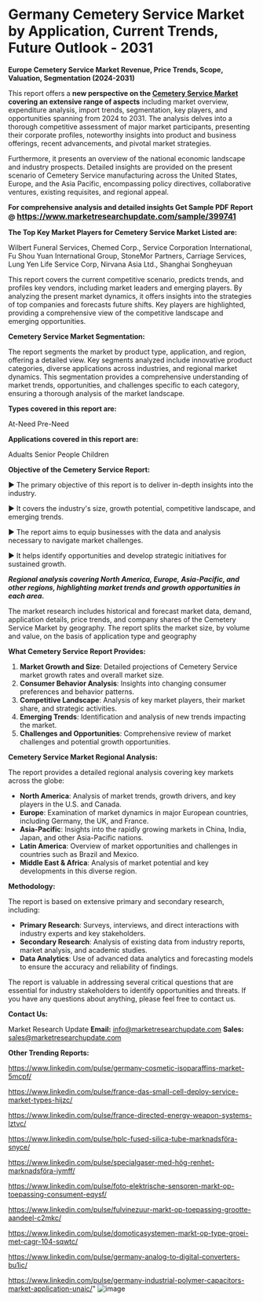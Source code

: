 # Germany Cemetery Service Market by Application, Current Trends, Future Outlook - 2031

<strong>Europe Cemetery Service Market Revenue, Price Trends, Scope, Valuation, Segmentation (2024-2031)</strong>

This report offers a <strong>new perspective on the <a href=https://www.marketresearchupdate.com/sample/399741>Cemetery Service Market</a> covering an extensive range of aspects</strong> including market overview, expenditure analysis, import trends, segmentation, key players, and opportunities spanning from 2024 to 2031. The analysis delves into a thorough competitive assessment of major market participants, presenting their corporate profiles, noteworthy insights into product and business offerings, recent advancements, and pivotal market strategies.

Furthermore, it presents an overview of the national economic landscape and industry prospects. Detailed insights are provided on the present scenario of Cemetery Service manufacturing across the United States, Europe, and the Asia Pacific, encompassing policy directives, collaborative ventures, existing requisites, and regional appeal.

<strong>For comprehensive analysis and detailed insights Get Sample PDF Report @ <a href=https://www.marketresearchupdate.com/sample/399741><font size=3 color=#0000ff>https://www.marketresearchupdate.com/sample/399741</font></a></strong>

<strong>The Top Key Market Players for Cemetery Service Market Listed are:</strong>

Wilbert Funeral Services, Chemed Corp., Service Corporation International, Fu Shou Yuan International Group, StoneMor Partners, Carriage Services, Lung Yen Life Service Corp, Nirvana Asia Ltd., Shanghai Songheyuan

This report covers the current competitive scenario, predicts trends, and profiles key vendors, including market leaders and emerging players. By analyzing the present market dynamics, it offers insights into the strategies of top companies and forecasts future shifts. Key players are highlighted, providing a comprehensive view of the competitive landscape and emerging opportunities.

<strong>Cemetery Service Market Segmentation:</strong>

The report segments the market by product type, application, and region, offering a detailed view. Key segments analyzed include innovative product categories, diverse applications across industries, and regional market dynamics. This segmentation provides a comprehensive understanding of market trends, opportunities, and challenges specific to each category, ensuring a thorough analysis of the market landscape.

<strong>Types covered in this report are:</strong>

At-Need
Pre-Need

<strong>Applications covered in this report are:</strong>

Adualts
Senior People
Children

<strong>Objective of the Cemetery Service Report:</strong>

▶ The primary objective of this report is to deliver in-depth insights into the industry.

▶ It covers the industry's size, growth potential, competitive landscape, and emerging trends.

▶ The report aims to equip businesses with the data and analysis necessary to navigate market challenges.

▶ It helps identify opportunities and develop strategic initiatives for sustained growth.

<strong><em>Regional analysis covering North America, Europe, Asia-Pacific, and other regions, highlighting market trends and growth opportunities in each area.</em></strong>

The market research includes historical and forecast market data, demand, application details, price trends, and company shares of the Cemetery Service Market by geography. The report splits the market size, by volume and value, on the basis of application type and geography

<strong>What Cemetery Service Report Provides:</strong>
<ol>
  <li><strong>Market Growth and Size</strong>: Detailed projections of Cemetery Service market growth rates and overall market size.</li>
  <li><strong>Consumer Behavior Analysis</strong>: Insights into changing consumer preferences and behavior patterns.</li>
  <li><strong>Competitive Landscape</strong>: Analysis of key market players, their market share, and strategic activities.</li>
  <li><strong>Emerging Trends</strong>: Identification and analysis of new trends impacting the market.</li>
  <li><strong>Challenges and Opportunities</strong>: Comprehensive review of market challenges and potential growth opportunities.</li>
</ol>

<strong>Cemetery Service Market Regional Analysis:</strong>

The report provides a detailed regional analysis covering key markets across the globe:
<ul>
  <li><strong>North America</strong>: Analysis of market trends, growth drivers, and key players in the U.S. and Canada.</li>
  <li><strong>Europe</strong>: Examination of market dynamics in major European countries, including Germany, the UK, and France.</li>
  <li><strong>Asia-Pacific</strong>: Insights into the rapidly growing markets in China, India, Japan, and other Asia-Pacific nations.</li>
  <li><strong>Latin America</strong>: Overview of market opportunities and challenges in countries such as Brazil and Mexico.</li>
  <li><strong>Middle East &amp; Africa</strong>: Analysis of market potential and key developments in this diverse region.</li>
</ul>

<strong>Methodology:</strong>

The report is based on extensive primary and secondary research, including:
<ul>
  <li><strong>Primary Research</strong>: Surveys, interviews, and direct interactions with industry experts and key stakeholders.</li>
  <li><strong>Secondary Research</strong>: Analysis of existing data from industry reports, market analysis, and academic studies.</li>
  <li><strong>Data Analytics</strong>: Use of advanced data analytics and forecasting models to ensure the accuracy and reliability of findings.</li>
</ul>
The report is valuable in addressing several critical questions that are essential for industry stakeholders to identify opportunities and threats. If you have any questions about anything, please feel free to contact us.

<strong>Contact Us:</strong>

Market Research Update
<strong>Email:</strong> info@marketresearchupdate.com
<strong>Sales:</strong> sales@marketresearchupdate.com

<strong>Other Trending Reports:</strong>

<a href=https://www.linkedin.com/pulse/germany-cosmetic-isoparaffins-market-5mcpf/>https://www.linkedin.com/pulse/germany-cosmetic-isoparaffins-market-5mcpf/</a>

<a href=https://www.linkedin.com/pulse/france-das-small-cell-deploy-service-market-types-hijzc/>https://www.linkedin.com/pulse/france-das-small-cell-deploy-service-market-types-hijzc/</a>

<a href=https://www.linkedin.com/pulse/france-directed-energy-weapon-systems-lztvc/>https://www.linkedin.com/pulse/france-directed-energy-weapon-systems-lztvc/</a>

<a href=https://www.linkedin.com/pulse/hplc-fused-silica-tube-marknadsföra-snyce/>https://www.linkedin.com/pulse/hplc-fused-silica-tube-marknadsföra-snyce/</a>

<a href=https://www.linkedin.com/pulse/specialgaser-med-hög-renhet-marknadsföra-iymff/>https://www.linkedin.com/pulse/specialgaser-med-hög-renhet-marknadsföra-iymff/</a>

<a href=https://www.linkedin.com/pulse/foto-elektrische-sensoren-markt-op-toepassing-consument-eqysf/>https://www.linkedin.com/pulse/foto-elektrische-sensoren-markt-op-toepassing-consument-eqysf/</a>

<a href=https://www.linkedin.com/pulse/fulvinezuur-markt-op-toepassing-grootte-aandeel-c2mkc/>https://www.linkedin.com/pulse/fulvinezuur-markt-op-toepassing-grootte-aandeel-c2mkc/</a>

<a href=https://www.linkedin.com/pulse/domoticasystemen-markt-op-type-groei-met-cagr-104-sqwtc/>https://www.linkedin.com/pulse/domoticasystemen-markt-op-type-groei-met-cagr-104-sqwtc/</a>

<a href=https://www.linkedin.com/pulse/germany-analog-to-digital-converters-bu1ic/>https://www.linkedin.com/pulse/germany-analog-to-digital-converters-bu1ic/</a>

<a href=https://www.linkedin.com/pulse/germany-industrial-polymer-capacitors-market-application-unaic/>https://www.linkedin.com/pulse/germany-industrial-polymer-capacitors-market-application-unaic/</a>"
![image](https://github.com/user-attachments/assets/3d6d7c61-118b-4bb8-820b-55340edfc277)
